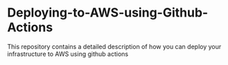 # Deploying-to-AWS-using-Github-Actions
This repository contains a detailed description of how you can deploy your infrastructure to AWS using github actions
